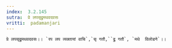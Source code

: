 ```yaml
---
index:  3.2.145
sutra:  प्रे लपसृद्रुमथवदवसः
vritti:  padamanjari
---
```


	प्रे लपसृद्रुमथवदवसः।। `रप लप व्यक्तायां वाचि`,`सृ गतौ,``द्रु गतौ`, `मथे  विलोडने`।।
